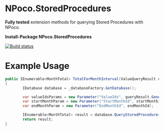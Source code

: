 NPoco.StoredProcedures
======================

__Fully tested__ extension methods for querying Stored Procedures with NPoco.

__Install-Package NPoco.StoredProcedures__

[![Build status](https://ci.appveyor.com/api/projects/status/kbf7dgdaekxnd714?svg=true)](https://ci.appveyor.com/project/Workshop2/npoco-storedprocedures)

Example Usage
=============

```c#
public IEnumerable<MonthTotal> TotalForMonthInterval(ValueQueryResult queryResult, int startMonthId, int endMonthId)
{
        IDatabase database = _databaseFactory.GetDatabase();

        var valueIdsParams = new Parameter("ValueIds", queryResult.GenerateCsv());
        var startMonthParam = new Parameter("StartMonthId", startMonthId);
        var endMonthParam = new Parameter("EndMonthId", endMonthId);

        IEnumerable<MonthTotal> result = database.QueryStoredProcedure<MonthTotal>("[Aggregation].[Total_Months]", valueIdsParams, startMonthParam, endMonthParam);
        return result;
}
```
